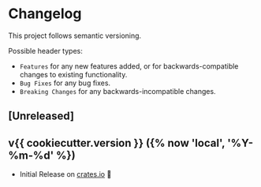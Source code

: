 # Changelog

This project follows semantic versioning.

Possible header types:

- `Features` for any new features added, or for backwards-compatible
  changes to existing functionality.
- `Bug Fixes` for any bug fixes.
- `Breaking Changes` for any backwards-incompatible changes.

## [Unreleased]
<!--
### Features
- Added a new struct `MyStruct` with the following methods:
  - `my_method()`
  - `other_method()`
-->

## v{{ cookiecutter.version }} ({% now 'local', '%Y-%m-%d' %})

- Initial Release on [crates.io] :tada:

[crates.io]: https://crates.io/crates/{{cookiecutter.project_name}}
